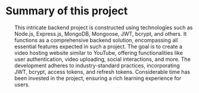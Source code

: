 <h1>Summary of this project</h1>
<ul/>
<p>
This intricate backend project is constructed using technologies such as Node.js, Express.js, MongoDB, Mongoose, JWT, bcrypt, and others. It functions as a comprehensive backend solution, encompassing all essential features expected in such a project. The goal is to create a video hosting website similar to YouTube, offering functionalities like user authentication, video uploading, social interactions, and more. The development adheres to industry-standard practices, incorporating JWT, bcrypt, access tokens, and refresh tokens. Considerable time has been invested in the project, ensuring a rich learning experience for users.



  
</p>
